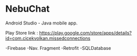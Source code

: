 # NebuChat
Android Studio - Java mobile app.

Play Store link : https://play.google.com/store/apps/details?id=com.cicekvolkan.missedconnections

-Firebase
-Nav. Fragment
-Retrofit
-SQLDatabase

